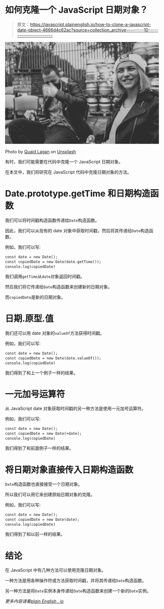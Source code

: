 # 如何克隆一个 JavaScript 日期对象？

> 原文：<https://javascript.plainenglish.io/how-to-clone-a-javascript-date-object-4666d4c62ac?source=collection_archive---------10----------------------->

![](img/9793e9bf2e7c776062a66afce1929bf9.png)

Photo by [Quaid Lagan](https://unsplash.com/@freshseteyes?utm_source=medium&utm_medium=referral) on [Unsplash](https://unsplash.com?utm_source=medium&utm_medium=referral)

有时，我们可能需要在代码中克隆一个 JavaScript 日期对象。

在本文中，我们将研究在 JavaScript 代码中克隆日期对象的方法。

# Date.prototype.getTime 和日期构造函数

我们可以将时间戳构造函数传递给`Date`构造函数。

因此，我们可以从现有的 date 对象中获取时间戳，然后将其传递给`Date`构造函数。

例如，我们可以写:

```
const date = new Date();
const copiedDate = new Date(date.getTime());
console.log(copiedDate)
```

我们调用`getTime`从`date`对象返回时间戳。

然后我们将它传递给`Date`构造函数来创建新的日期对象。

而`copiedDate`是新的日期对象。

# 日期.原型.值

我们还可以用 date 对象的`valueOf`方法获得时间戳。

例如，我们可以写:

```
const date = new Date();
const copiedDate = new Date(date.valueOf());
console.log(copiedDate)
```

我们得到了和上一个例子一样的结果。

# 一元加号运算符

从 JavaScript date 对象获取时间戳的另一种方法是使用一元加号运算符。

例如，我们可以写:

```
const date = new Date();
const copiedDate = new Date(+date);
console.log(copiedDate)
```

我们得到了和前面例子一样的结果。

# 将日期对象直接传入日期构造函数

`Date`构造函数也直接接受一个日期对象。

所以我们可以用它来创建原始日期对象的克隆。

例如，我们可以写:

```
const date = new Date();
const copiedDate = new Date(date);
console.log(copiedDate)
```

我们得到了和以前一样的结果。

# 结论

在 JavaScript 中有几种方法可以使用克隆日期对象。

一种方法是用各种操作符或方法获取时间戳，并将其传递给`Date`构造函数。

另一种方法是将`Date`实例本身传递给`Date`构造函数来创建一个新的`Date`实例。

*更多内容请看*[*plain English . io*](http://plainenglish.io/)